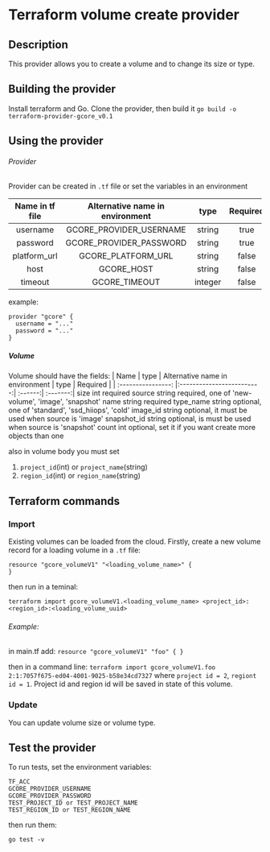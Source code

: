 # Terraform volume create provider

Description
-----------
This provider allows you to create a volume and to change its size or type.

Building the provider
---------------------
Install terraform and Go. Clone the provider, then build it
``
go build -o terraform-provider-gcore_v0.1
``

Using the provider
------------------
###### Provider
Provider can be created in ``.tf`` file or set the variables in an environment 

| Name in tf file    | Alternative name in environment       | type    | Required |
| :----------------: |:-------------------------:| :------:| :-------:|
| username           | GCORE_PROVIDER_USERNAME   | string  | true     | 
| password           | GCORE_PROVIDER_PASSWORD   | string  | true     | 
| platform_url       | GCORE_PLATFORM_URL        | string  | false    | 
| host               | GCORE_HOST                | string  | false    | 
| timeout            | GCORE_TIMEOUT             | integer | false    | 

example:
```
provider "gcore" {
  username = "..."
  password = "..."
}
```

##### Volume 

Volume should have the fields:
| Name | type   | Alternative name in environment       | type    | Required |
| :----------------: |:-------------------------:| :------:| :-------:|
size        int    required
source      string required, one of 'new-volume', 'image', 'snapshot'
name        string required
type_name   string optional, one of 'standard', 'ssd_hiiops', 'cold'
image_id    string optional, it must be used when source is 'image'
snapshot_id string optional, is must be used when source is 'snapshot'
count       int    optional, set it if you want create more objects than one

also in volume body you must set 
1. ``project_id``(int) or ``project_name``(string)
2. ``region_id``(int) or ``region_name``(string)


Terraform commands
------------------
### Import 
Existing volumes can be loaded from the cloud. Firstly, create a new volume record for a loading volume in a ``.tf`` file:
```
resource "gcore_volumeV1" "<loading_volume_name>" {
}
```

then run in a teminal:
```
terraform import gcore_volumeV1.<loading_volume_name> <project_id>:<region_id>:<loading_volume_uuid>
```

   ###### Example:
   in main.tf add:
      ```
      resource "gcore_volumeV1" "foo" {
      }
      ```
   
   then in a command line:
      ```
      terraform import gcore_volumeV1.foo 2:1:7057f675-ed04-4001-9025-b58e34cd7327
      ```
   where ``project id = 2``, ``regiont id = 1``. Project id and region id will be saved in state of this volume.

### Update 
You can update volume size or volume type.

Test the provider
-----------------
To run tests, set the environment variables:
```
TF_ACC
GCORE_PROVIDER_USERNAME
GCORE_PROVIDER_PASSWORD
TEST_PROJECT_ID or TEST_PROJECT_NAME
TEST_REGION_ID or TEST_REGION_NAME
```
then run them:
```
go test -v
```